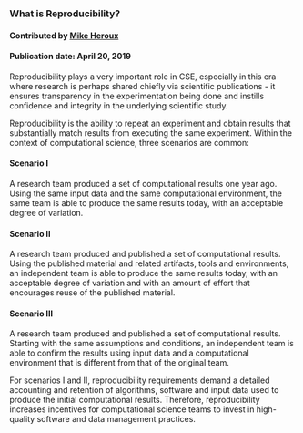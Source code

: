 ### What is Reproducibility?
#### Contributed by [Mike Heroux](https://github.com/maherou)
#### Publication date: April 20, 2019

<!--deck start--->

Reproducibility plays a very important role in CSE, especially in this era where research is perhaps shared chiefly via scientific publications - it ensures transparency in the experimentation being done and instills confidence and integrity in the underlying scientific study.

<!--end start--->

<!--body start--->

Reproducibility is the ability to repeat an experiment and obtain results that substantially match results from executing the same experiment.  Within the context of computational science, three scenarios are common:

#### Scenario I

A research team produced a set of computational results one year ago. Using the same input data and the same computational environment, the same team is able to produce the same results today, with an acceptable degree of variation.

#### Scenario II

A research team produced and published a set of computational results.  Using the published material and related artifacts, tools and environments, an independent team is able to produce the same results today, with an acceptable degree of variation and with an amount of effort that encourages reuse of the published material.

#### Scenario III

A research team produced and published a set of computational results.  Starting with the same assumptions and conditions, an independent team is able to confirm the results using input data and a computational environment that is different from that of the original team.


For scenarios I and II, reproducibility requirements demand a detailed accounting and retention of algorithms, software and input data used to produce the initial computational results.  Therefore, reproducibility increases incentives for computational science teams to invest in high-quality software and data management practices.

<!--deck end--->

<!---
Publish: yes
Pinned: yes
Topics: Reliability, Reproducibility
--->
